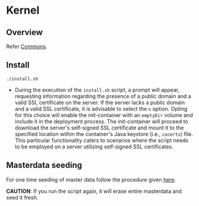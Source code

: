 # Kernel 

## Overview
Refer [Commons](https://docs.mosip.io/1.2.0/modules/commons).

## Install 
```
./install.sh
```
* During the execution of the `install.sh` script, a prompt will appear, requesting information regarding the presence of a public domain and a valid SSL certificate on the server.
  If the server lacks a public domain and a valid SSL certificate, it is advisable to select the `n` option. Opting for this choice will enable the init-container with an `emptyDir` volume and include it in the deployment process.
  The init-container will proceed to download the server's self-signed SSL certificate and mount it to the specified location within the container's Java keystore (i.e., `cacerts`) file.
  This particular functionality caters to scenarios where the script needs to be employed on a server utilizing self-signed SSL certificates.

## Masterdata seeding
For one time seeding of master data follow the procedure given [here](masterdata/README.md). 

**CAUTION**: If you run the script again, it will erase entire masterdata and seed it fresh.



